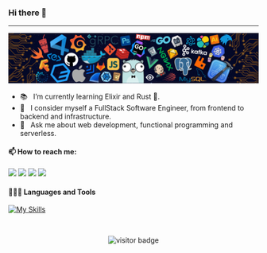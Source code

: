 ### Hi there 👋
---

![](/header_.png)


- 📚 &nbsp; I’m currently learning Elixir and Rust 🦀.
- 🔭 &nbsp; I consider myself a FullStack Software Engineer, from frontend to backend and infrastructure. 
- 💬 &nbsp; Ask me about web development, functional programming and serverless.


#### 📫 How to reach me:
[<img src="https://img.icons8.com/color/48/000000/linkedin.png" width="3.5%"/>](https://www.linkedin.com/in/jalbertsr/)
[<img src="https://img.icons8.com/color/48/000000/twitter.png" width="3.5%"/>](https://twitter.com/joanalbertsr)
[<img src="https://img.icons8.com/color/48/000000/stack-overflow.png" width="3.5%"/>](https://stackoverflow.com/users/6334411/joan-albert?tab=profile)
<a href="mailto:jalbertsr@protonmail.ch"> <img src="https://img.icons8.com/fluent/48/000000/gmail.png" width="3.5%"/> </a>

#### 👨🏻‍💻 Languages and Tools <br />
[![My Skills](https://skillicons.dev/icons?i=js,ts,html,css,react,nodejs,graphql,c,go,py,bash,postgres,redis,docker,aws,gcp,kubernetes,cloudflare&perline=9)](https://skillicons.dev)

<br/>
<p align="center"><img src="https://visitor-badge.glitch.me/badge?page_id=jalbertsr.jalbertsr" alt="visitor badge" /> </p>
